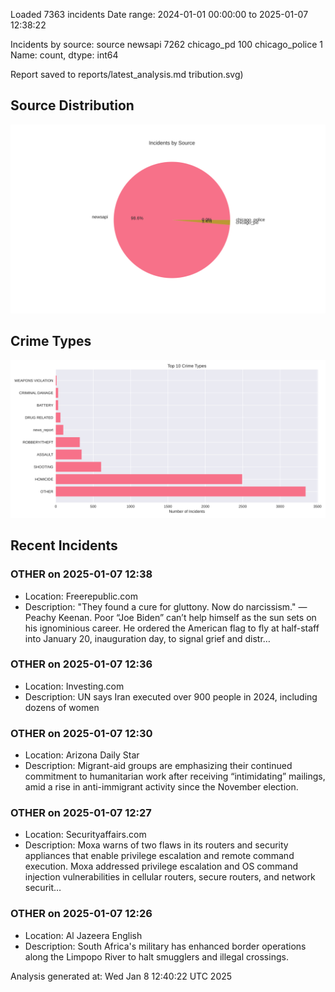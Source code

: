 
Loaded 7363 incidents
Date range: 2024-01-01 00:00:00 to 2025-01-07 12:38:22

Incidents by source:
source
newsapi           7262
chicago_pd         100
chicago_police       1
Name: count, dtype: int64

Report saved to reports/latest_analysis.md
tribution.svg)

## Source Distribution
![Source Distribution](images/source_distribution.svg)

## Crime Types
![Crime Types](images/crime_types.svg)

## Recent Incidents

### OTHER on 2025-01-07 12:38
- Location: Freerepublic.com
- Description: "They found a cure for gluttony. Now do narcissism." — Peachy Keenan. Poor “Joe Biden” can’t help himself as the sun sets on his ignominious career. He ordered the American flag to fly at half-staff into January 20, inauguration day, to signal grief and distr…


### OTHER on 2025-01-07 12:36
- Location: Investing.com
- Description: UN says Iran executed over 900 people in 2024, including dozens of women


### OTHER on 2025-01-07 12:30
- Location: Arizona Daily Star
- Description: Migrant-aid groups are emphasizing their continued commitment to humanitarian work after receiving “intimidating” mailings, amid a rise in anti-immigrant activity since the November election.


### OTHER on 2025-01-07 12:27
- Location: Securityaffairs.com
- Description: Moxa warns of two flaws in its routers and security appliances that enable privilege escalation and remote command execution. Moxa addressed privilege escalation and OS command injection vulnerabilities in cellular routers, secure routers, and network securit…


### OTHER on 2025-01-07 12:26
- Location: Al Jazeera English
- Description: South Africa's military has enhanced border operations along the Limpopo River to halt smugglers and illegal crossings.

Analysis generated at: Wed Jan  8 12:40:22 UTC 2025
